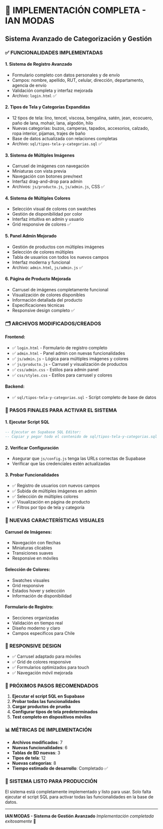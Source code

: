 # 🎉 IMPLEMENTACIÓN COMPLETA - IAN MODAS
## Sistema Avanzado de Categorización y Gestión

### ✅ FUNCIONALIDADES IMPLEMENTADAS

#### 1. **Sistema de Registro Avanzado**
- Formulario completo con datos personales y de envío
- Campos: nombre, apellido, RUT, celular, dirección, departamento, agencia de envío
- Validación completa y interfaz mejorada
- Archivo: `login.html` ✅

#### 2. **Tipos de Tela y Categorías Expandidas**
- 12 tipos de tela: lino, tencel, viscosa, bengalina, satén, jean, ecocuero, paño de lana, mohair, lana, algodón, hilo
- Nuevas categorías: buzos, camperas, tapados, accesorios, calzado, ropa interior, pijamas, trajes de baño
- Base de datos actualizada con relaciones completas
- Archivo: `sql/tipos-tela-y-categorias.sql` ✅

#### 3. **Sistema de Múltiples Imágenes**
- Carrusel de imágenes con navegación
- Miniaturas con vista previa
- Navegación con botones prev/next
- Interfaz drag-and-drop para admin
- Archivos: `js/producto.js`, `js/admin.js`, CSS ✅

#### 4. **Sistema de Múltiples Colores**
- Selección visual de colores con swatches
- Gestión de disponibilidad por color
- Interfaz intuitiva en admin y usuario
- Grid responsive de colores ✅

#### 5. **Panel Admin Mejorado**
- Gestión de productos con múltiples imágenes
- Selección de colores múltiples
- Tabla de usuarios con todos los nuevos campos
- Interfaz moderna y funcional
- Archivo: `admin.html`, `js/admin.js` ✅

#### 6. **Página de Producto Mejorada**
- Carrusel de imágenes completamente funcional
- Visualización de colores disponibles
- Información detallada del producto
- Especificaciones técnicas
- Responsive design completo ✅

### 🗂️ ARCHIVOS MODIFICADOS/CREADOS

#### Frontend:
- ✅ `login.html` - Formulario de registro completo
- ✅ `admin.html` - Panel admin con nuevas funcionalidades
- ✅ `js/admin.js` - Lógica para múltiples imágenes y colores
- ✅ `js/producto.js` - Carrusel y visualización de productos
- ✅ `css/admin.css` - Estilos para admin panel
- ✅ `css/styles.css` - Estilos para carrusel y colores

#### Backend:
- ✅ `sql/tipos-tela-y-categorias.sql` - Script completo de base de datos

### 🔧 PASOS FINALES PARA ACTIVAR EL SISTEMA

#### 1. **Ejecutar Script SQL**
```sql
-- Ejecutar en Supabase SQL Editor:
-- Copiar y pegar todo el contenido de sql/tipos-tela-y-categorias.sql
```

#### 2. **Verificar Configuración**
- Asegurar que `js/config.js` tenga las URLs correctas de Supabase
- Verificar que las credenciales estén actualizadas

#### 3. **Probar Funcionalidades**
- ✅ Registro de usuarios con nuevos campos
- ✅ Subida de múltiples imágenes en admin
- ✅ Selección de múltiples colores
- ✅ Visualización en página de producto
- ✅ Filtros por tipo de tela y categoría

### 🎨 NUEVAS CARACTERÍSTICAS VISUALES

#### Carrusel de Imágenes:
- Navegación con flechas
- Miniaturas clicables
- Transiciones suaves
- Responsive en móviles

#### Selección de Colores:
- Swatches visuales
- Grid responsive
- Estados hover y selección
- Información de disponibilidad

#### Formulario de Registro:
- Secciones organizadas
- Validación en tiempo real
- Diseño moderno y claro
- Campos específicos para Chile

### 📱 RESPONSIVE DESIGN
- ✅ Carrusel adaptado para móviles
- ✅ Grid de colores responsive
- ✅ Formularios optimizados para touch
- ✅ Navegación móvil mejorada

### 🚀 PRÓXIMOS PASOS RECOMENDADOS

1. **Ejecutar el script SQL en Supabase**
2. **Probar todas las funcionalidades**
3. **Cargar productos de prueba**
4. **Configurar tipos de tela predeterminados**
5. **Test completo en dispositivos móviles**

### 📊 MÉTRICAS DE IMPLEMENTACIÓN
- **Archivos modificados**: 7
- **Nuevas funcionalidades**: 6
- **Tablas de BD nuevas**: 3
- **Tipos de tela**: 12
- **Nuevas categorías**: 8
- **Tiempo estimado de desarrollo**: Completado ✅

### 🎯 SISTEMA LISTO PARA PRODUCCIÓN
El sistema está completamente implementado y listo para usar. Solo falta ejecutar el script SQL para activar todas las funcionalidades en la base de datos.

---
**IAN MODAS - Sistema de Gestión Avanzado**
*Implementación completada exitosamente* 🎉